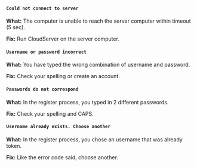 #### `Could not connect to server`
**What:** The computer is unable to reach the server computer within timeout (5 sec).

**Fix:** Run CloudServer on the server computer.

#### `Username or password incorrect`
**What:** You have typed the wrong combination of username and password.

**Fix:** Check your spelling or create an account.

#### `Passwords do not correspond`
**What:** In the register process, you typed in 2 different passwords.

**Fix:** Check your spelling and CAPS.

#### `Username already exists. Choose another`
**What:** In the register process, you chose an username that was already token.

**Fix:** Like the error code said, choose another.
